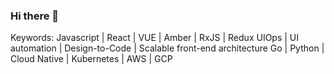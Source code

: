 ### Hi there 👋

Keywords:
Javascript | React | VUE | Amber | RxJS | Redux
UIOps | UI automation | Design-to-Code | Scalable front-end architecture
Go | Python | Cloud Native | Kubernetes | AWS | GCP

<!--
**abdvl/abdvl** is a ✨ _special_ ✨ repository because its `README.md` (this file) appears on your GitHub profile.

Here are some ideas to get you started:

- 🔭 I’m currently working on ...
- 🌱 I’m currently learning ...
- 👯 I’m looking to collaborate on ...
- 🤔 I’m looking for help with ...
- 💬 Ask me about ...
- 📫 How to reach me: ...
- 😄 Pronouns: ...
- ⚡ Fun fact: ...
-->
